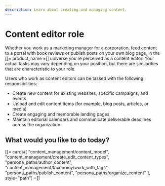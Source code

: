 ```yaml
---
description: Learn about creating and managing content.
---
```


# Content editor role

Whether you work as a marketing manager for a corporation, feed content to a portal with book reviews or publish posts on your own blog page, in the [[= product_name =]] universe you're perceived as a content editor.
Your actual tasks may vary depending on your position, but there are similarities that are characteristic to your role.

Users who work as content editors can be tasked with the following responsibilities:

- Create new content for existing websites, specific campaigns, and events
- Upload and edit content items (for example, blog posts, articles, or media)
- Create engaging and memorable landing pages
- Maintain editorial calendars and communicate deliverable deadlines across the organization

## What would you like to do today?

[[= cards([
    "content_management/content_model",
    "content_management/create_edit_content_types",
    "persona_paths/author_content",
    "content_management/taxonomy/work_with_tags",
    "persona_paths/publish_content",
    "persona_paths/organize_content"
], style="path") =]]
